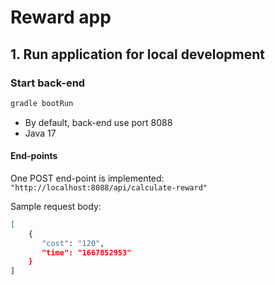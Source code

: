 # Reward app

## 1. Run application for local development

### Start back-end

```bash
gradle bootRun
```
- By default, back-end use port 8088
- Java 17

#### End-points

One POST end-point is implemented:
`"http://localhost:8088/api/calculate-reward"`

Sample request body:
```bash
[
    {
       "cost": "120",
       "time": "1667852953"
    }
]
```
